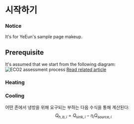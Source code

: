 # 시작하기

### Notice
It's for YeEun's sample page makeup.

## Prerequisite
It's assumed that we start from the following diagram:  
![ECO2 assessment process](images/ECO2%20assessment%20process.png)
[Read related article](http://greenzine.kr/news/article.html?no=22742)

### Heating

### Cooling
어떤 존에서 냉방을 위해 요구되는 부하는 다음 수식을 통해 계산된다:  
$$
Q_{h,b,i} = Q_{\text{sink},i} - \eta_i Q_{\text{source},i} \tag{2-1}
$$

